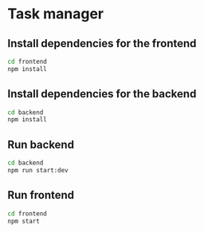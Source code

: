 <h1>Task manager</h1>

<h2>Install dependencies for the frontend</h2>

```sh
cd frontend
npm install
```

<h2>Install dependencies for the backend</h2>

```sh
cd backend
npm install
```

<h2>Run backend</h2>

```sh
cd backend
npm run start:dev
```

<h2>Run frontend</h2>

```sh
cd frontend
npm start
```
